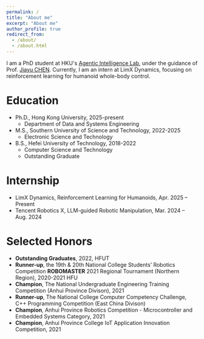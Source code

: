 ```yaml
---
permalink: /
title: "About me"
excerpt: "About me"
author_profile: true
redirect_from: 
  - /about/
  - /about.html
---
```


I am a PhD student at HKU's [Agentic Intelligence Lab](https://agentic-intelligence-lab.org/), under the guidance of Prof. [Jiayu CHEN](https://www.dase.hku.hk/people/j-y-chen). Currently, I am an intern at LimX Dynamics, focusing on reinforcement learning for humanoid whole-body control.

<!-- Prior to this, I earned my Master’s degree from the RCV Lab at Southern University of Science and Technology, where I was mentored by Prof. Hong ZHANG. -->


<!-- If you have any good ideas or cooperation intentions, please feel free to contact me at 12232112@mail.sustech.edu.cn :) -->
  
Education
======
- Ph.D., Hong Kong University, 2025-present
  - Department of Data and Systems Engineering
- M.S., Southern University of Science and Technology, 2022-2025
  - Electronic Science and Technology
- B.S., Hefei University of Technology, 2018-2022
  - Computer Science and Technology
  - Outstanding Graduate


Internship
======
- LimX Dynamics, Reinforcement Learning for Humanoids, Apr. 2025 – Present
- Tencent Robotics X, LLM-guided Robotic Manipulation, Mar. 2024 – Aug. 2024

Selected Honors
======
* **Outstanding Graduates**, 2022, HFUT
* **Runner-up**, the 19th & 20th National College Students’ Robotics Competition **ROBOMASTER** 2021 Regional Tournament (Northern Region), 2020-2021 HFU
* **Champion**, The National Undergraduate Engineering Training Competition (Anhui Province Divison), 2021
* **Runner-up**, The National College Computer Competency Challenge, C++ Programming Competition (East China Divison)
* **Champion**, Anhui Province Robotics Competition - Microcontroller and Embedded Systems Category, 2021
* **Champion**, Anhui Province College IoT Application Innovation Competition, 2021


